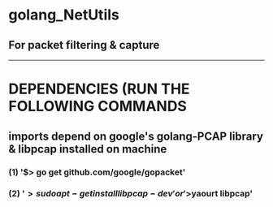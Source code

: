 # golang_NetUtils
## For packet filtering & capture
__________________________________________________________________________________________________
# DEPENDENCIES (RUN THE FOLLOWING COMMANDS
## imports depend on google's golang-PCAP library & libpcap installed on machine
### (1) '$> go get github.com/google/gopacket'
### (2) '$> sudo apt-get install libpcap-dev' or '$>yaourt libpcap'
